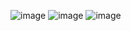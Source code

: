 ![image](https://user-images.githubusercontent.com/96876621/208057403-41a19d9e-0072-4028-977c-32e1ccd306d1.png)
![image](https://user-images.githubusercontent.com/96876621/208057418-d038d1b2-0581-4ce7-ac38-fdde5fed0396.png)
![image](https://user-images.githubusercontent.com/96876621/208057430-fe491b41-d637-4442-8296-12170fb25e31.png)
